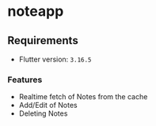 # noteapp

## Requirements

- Flutter version: `3.16.5`

### Features

- Realtime fetch of Notes from the cache
- Add/Edit of Notes
- Deleting Notes
